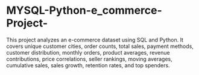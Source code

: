 # MYSQL-Python-e_commerce-Project-
This project analyzes an e-commerce dataset using SQL and Python. It covers unique customer cities, order counts, total sales, payment methods, customer distribution, monthly orders, product averages, revenue contributions, price correlations, seller rankings, moving averages, cumulative sales, sales growth, retention rates, and top spenders.

